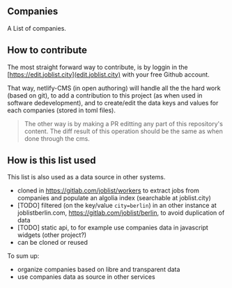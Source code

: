 ## Companies

A List of companies.

## How to contribute

The most straight forward way to contribute, is by loggin in the [https://edit.joblist.city](edit.joblist.city) with your free Github account.

That way, netlify-CMS (in open authoring) will handle all the the hard work (based on git), to add a contribution to this project (as when used in software dedevelopment), and to create/edit the data keys and values for each companies (stored in toml files).

> The other way is by making a PR editting any part of this
> repository's content. The diff result of this operation should be
> the same as when done through the cms.

## How is this list used

This list is also used as a data source in other systems.
- cloned in https://gitlab.com/joblist/workers to extract jobs from companies and populate an algolia index (searchable at joblist.city)
- [TODO] filtered (on the key/value `city=berlin`) in an other instance at joblistberlin.com, https://gitlab.com/joblist/berlin, to avoid duplication of data
- [TODO] static api, to for example use companies data in javascript widgets (other project?)
- can be cloned or reused

To sum up:
- organize companies based on libre and transparent data
- use companies data as source in other services
